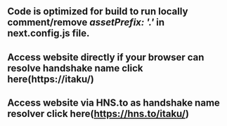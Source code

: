 ## Code is optimized for build to run locally comment/remove *assetPrefix: '.'* in next.config.js file.

## Access website directly if your browser can resolve handshake name click here(https://itaku/)

##  Access website via HNS.to as handshake name resolver click here(https://hns.to/itaku/)
